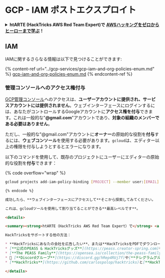 # GCP - IAM ポストエクスプロイト

<details>

<summary><strong>htARTE (HackTricks AWS Red Team Expert)で</strong> <a href="https://training.hacktricks.xyz/courses/arte"><strong>AWSハッキングをゼロからヒーローまで学ぶ</strong></a><strong>！</strong></summary>

HackTricksをサポートする他の方法:

* **HackTricksにあなたの会社を広告したい**、または**HackTricksをPDFでダウンロードしたい**場合は、[**サブスクリプションプラン**](https://github.com/sponsors/carlospolop)をチェックしてください！
* [**公式PEASS & HackTricksグッズ**](https://peass.creator-spring.com)を入手する
* [**The PEASS Family**](https://opensea.io/collection/the-peass-family)を発見する、私たちの独占的な[**NFTs**](https://opensea.io/collection/the-peass-family)のコレクション
* 💬 [**Discordグループ**](https://discord.gg/hRep4RUj7f)に**参加する**か、[**テレグラムグループ**](https://t.me/peass)に参加するか、**Twitter** 🐦 [**@carlospolopm**](https://twitter.com/carlospolopm)で**フォローする**。
* **HackTricks**の[**GitHubリポジトリ**](https://github.com/carlospolop/hacktricks)と[**HackTricks Cloud**](https://github.com/carlospolop/hacktricks-cloud)にPRを提出して、あなたのハッキングのコツを共有してください。

</details>

## IAM <a href="#service-account-impersonation" id="service-account-impersonation"></a>

IAMに関するさらなる情報は以下で見つけることができます:

{% content-ref url="../gcp-services/gcp-iam-and-org-policies-enum.md" %}
[gcp-iam-and-org-policies-enum.md](../gcp-services/gcp-iam-and-org-policies-enum.md)
{% endcontent-ref %}

### 管理コンソールへのアクセス権付与 <a href="#granting-access-to-management-console" id="granting-access-to-management-console"></a>

[GCP管理コンソール](https://console.cloud.google.com)へのアクセスは、**ユーザーアカウントに提供され、サービスアカウントには提供されません**。ウェブインターフェースにログインするには、あなたがコントロールするGoogleアカウントに**アクセス権を付与**できます。これは一般的な"**@gmail.com**"アカウントであり、**対象の組織のメンバーである必要はありません**。

ただし、一般的な"@gmail.com"アカウントに**オーナー**の原始的な役割を**付与**するには、**ウェブコンソール**を使用する必要があります。`gcloud`は、エディター以上の権限を付与しようとするとエラーになります。

以下のコマンドを使用して、既存のプロジェクトにユーザーにエディターの原始的な役割を**付与**できます：

{% code overflow="wrap" %}
```bash
gcloud projects add-iam-policy-binding [PROJECT] --member user:[EMAIL] --role roles/editor
```
```markdown
{% endcode %}

成功したら、**ウェブインターフェースにアクセスして**そこから探索してみてください。

これは、gcloudツールを使用して割り当てることができる**最高レベルです**。

<details>

<summary><strong>htARTE（HackTricks AWS Red Team Expert）で</strong> <a href="https://training.hacktricks.xyz/courses/arte"><strong>ゼロからヒーローまでのAWSハッキングを学ぶ</strong></a><strong>！</strong></summary>

HackTricksをサポートする他の方法：

* **HackTricksにあなたの会社を広告したい**、または**HackTricksをPDFでダウンロードしたい**場合は、[**サブスクリプションプラン**](https://github.com/sponsors/carlospolop)をチェックしてください！
* [**公式のPEASS & HackTricksグッズ**](https://peass.creator-spring.com)を手に入れましょう
* [**The PEASS Family**](https://opensea.io/collection/the-peass-family)を発見し、独占的な[**NFTs**](https://opensea.io/collection/the-peass-family)のコレクションをチェックしてください
* 💬 [**Discordグループ**](https://discord.gg/hRep4RUj7f)や[**テレグラムグループ**](https://t.me/peass)に**参加する**か、**Twitter** 🐦 [**@carlospolopm**](https://twitter.com/carlospolopm)を**フォローしてください**。
* [**HackTricks**](https://github.com/carlospolop/hacktricks)と[**HackTricks Cloud**](https://github.com/carlospolop/hacktricks-cloud)のgithubリポジトリにPRを提出して、あなたのハッキングのコツを**共有してください**。

</details>
```
